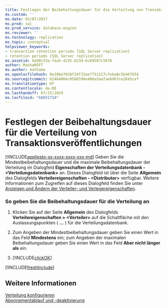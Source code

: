 ```yaml
---
title: Festlegen der Beibehaltungsdauer für die Verteilung von Transaktionsveröffentlichungen | Microsoft-Dokumentation
ms.custom: ''
ms.date: 03/07/2017
ms.prod: sql
ms.prod_service: database-engine
ms.reviewer: ''
ms.technology: replication
ms.topic: conceptual
helpviewer_keywords:
- transaction retention periods [SQL Server replication]
- retention periods [SQL Server replication]
ms.assetid: 9a98c53a-fea5-4235-b23d-6c69587c5676
author: MashaMSFT
ms.author: mathoma
ms.openlocfilehash: 8e39be7010f24f33ae7f31217c7eba8c5b467654
ms.sourcegitcommit: b2464064c0566590e486a3aafae6d67ce2645cef
ms.translationtype: HT
ms.contentlocale: de-DE
ms.lasthandoff: 07/15/2019
ms.locfileid: "68051710"
---
```

# <a name="set-distribution-retention-period-for-transactional-publications"></a>Festlegen der Beibehaltungsdauer für die Verteilung von Transaktionsveröffentlichungen
[!INCLUDE[appliesto-ss-xxxx-xxxx-xxx-md](../../includes/appliesto-ss-xxxx-xxxx-xxx-md.md)]
  Geben Sie die Mindestbeibehaltungsdauer und die maximale Beibehaltungsdauer der Verteilung im Dialogfeld **Eigenschaften der Verteilungsdatenbank - \<Verteilungsdatenbank>** an. Dieses Dialogfeld ist über die Seite **Allgemein** des Dialogfelds **Verteilereigenschaften - \<Distributor>** verfügbar. Weitere Informationen zum Zugreifen auf dieses Dialogfeld finden Sie unter [Anzeigen und Ändern der Verteiler- und Verlegereigenschaften](../../relational-databases/replication/view-and-modify-distributor-and-publisher-properties.md).  
  
### <a name="to-specify-the-distribution-retention-period"></a>So geben Sie die Beibehaltungsdauer für die Verteilung an  
  
1.  Klicken Sie auf der Seite **Allgemein** des Dialogfelds **Verteilereigenschaften > \<Verteiler>** auf die Schaltfläche mit den Auslassungspunkten ( **…** ) für die Verteilungsdatenbank.  
  
2.  Zum Angeben der Mindestbeibehaltungsdauer geben Sie einen Wert in das Feld **Mindestens** ein; zum Angeben der maximalen Beibehaltungsdauer geben Sie einen Wert in das Feld **Aber nicht länger als** ein.  
  
3.  [!INCLUDE[clickOK](../../includes/clickok-md.md)]  

[!INCLUDE[freshInclude](../../includes/paragraph-content/fresh-note-steps-feedback.md)]

## <a name="see-also"></a>Weitere Informationen  
 [Verteilung konfigurieren](../../relational-databases/replication/configure-distribution.md)   
 [Abonnementablauf und -deaktivierung](../../relational-databases/replication/subscription-expiration-and-deactivation.md)  
  
  
